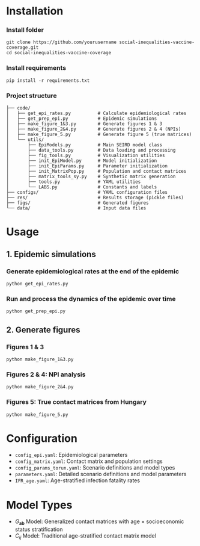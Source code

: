 # Installation

### Install folder
```
git clone https://github.com/yourusername social-inequalities-vaccine-coverage.git
cd social-inequalities-vaccine-coverage
```

### Install requirements
```
pip install -r requirements.txt
```
### Project structure
```
├── code/
│   ├── get_epi_rates.py          # Calculate epidemiological rates
│   ├── get_prep_epi.py           # Epidemic simulations 
│   ├── make_figure_1&3.py        # Generate figures 1 & 3
│   ├── make_figure_2&4.py        # Generate figures 2 & 4 (NPIs)
│   ├── make_figure_5.py          # Generate figure 5 (true matrices)
│   └── utils/
│       ├── EpiModels.py          # Main SEIRD model class
│       ├── data_tools.py         # Data loading and processing
│       ├── fig_tools.py          # Visualization utilities
│       ├── init_EpiModel.py      # Model initialization
│       ├── init_EpiParams.py     # Parameter initialization
│       ├── init_MatrixPop.py     # Population and contact matrices
│       ├── matrix_tools_sy.py    # Synthetic matrix generation
│       ├── tools.py              # YAML utilities
│       └── LABS.py               # Constants and labels
├── configs/                      # YAML configuration files
├── res/                          # Results storage (pickle files)
├── figs/                         # Generated figures
└── data/                         # Input data files
```

# Usage

## 1. Epidemic simulations
### Generate epidemiological rates at the end of the epidemic
```python get_epi_rates.py```

### Run and process the dynamics of the epidemic over time
```python get_prep_epi.py```

## 2. Generate figures
### Figures 1 & 3
```python make_figure_1&3.py```

### Figures 2 & 4: NPI analysis
```python make_figure_2&4.py```

### Figures 5: True contact matrices from Hungary
```python make_figure_5.py```


# Configuration
- ```config_epi.yaml```: Epidemiological parameters
- ```config_matrix.yaml```: Contact matrix and population settings
- ```config_params_torun.yaml```: Scenario definitions and model types
- ```parameters.yaml```: Detailed scenario definitions and model parameters
- ```IFR_age.yaml```: Age-stratified infection fatality rates


# Model Types
- $G_{\mathbf{ab}}$ Model: Generalized contact matrices with age × socioeconomic status stratification
- $C_{ij}$ Model: Traditional age-stratified contact matrix model